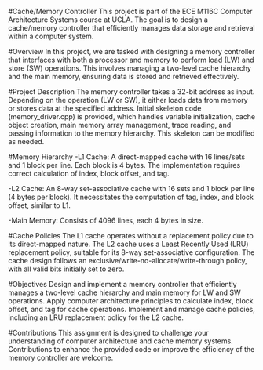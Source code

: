 #Cache/Memory Controller
This project is part of the ECE M116C Computer Architecture Systems course at UCLA. The goal is to design a cache/memory controller 
that efficiently manages data storage and retrieval within a computer system.

#Overview
In this project, we are tasked with designing a memory controller that interfaces with both a processor and memory to perform load 
(LW) and store (SW) operations. This involves managing a two-level cache hierarchy and the main memory, ensuring data is stored and 
retrieved effectively.

#Project Description
The memory controller takes a 32-bit address as input. Depending on the operation (LW or SW), it either loads data from memory or 
stores data at the specified address. Initial skeleton code (memory_driver.cpp) is provided, which handles variable initialization, 
cache object creation, main memory array management, trace reading, and passing information to the memory hierarchy. This skeleton 
can be modified as needed.

#Memory Hierarchy
-L1 Cache: A direct-mapped cache with 16 lines/sets and 1 block per line. Each block is 4 bytes. The implementation requires correct 
calculation of index, block offset, and tag.

-L2 Cache: An 8-way set-associative cache with 16 sets and 1 block per line (4 bytes per block). It necessitates the computation of 
tag, index, and block offset, similar to L1.

-Main Memory: Consists of 4096 lines, each 4 bytes in size.

#Cache Policies
The L1 cache operates without a replacement policy due to its direct-mapped nature.
The L2 cache uses a Least Recently Used (LRU) replacement policy, suitable for its 8-way set-associative configuration.
The cache design follows an exclusive/write-no-allocate/write-through policy, with all valid bits initially set to zero.

#Objectives
Design and implement a memory controller that efficiently manages a two-level cache hierarchy and main memory for LW and SW operations.
Apply computer architecture principles to calculate index, block offset, and tag for cache operations.
Implement and manage cache policies, including an LRU replacement policy for the L2 cache.

#Contributions
This assignment is designed to challenge your understanding of computer architecture and cache memory systems. Contributions to enhance the 
provided code or improve the efficiency of the memory controller are welcome.
